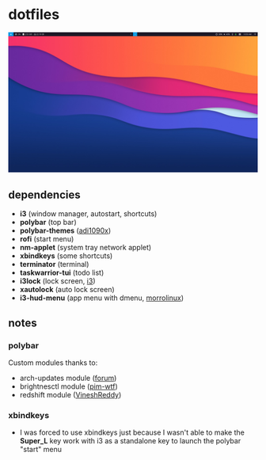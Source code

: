 # dotfiles

![screenshot](./screenshot.jpg)

## dependencies

- **i3** (window manager, autostart, shortcuts)
- **polybar** (top bar)
- **polybar-themes** ([adi1090x](https://github.com/adi1090x/polybar-themes))
- **rofi** (start menu)
- **nm-applet** (system tray network applet)
- **xbindkeys** (some shortcuts)
- **terminator** (terminal)
- **taskwarrior-tui** (todo list)
- **i3lock** (lock screen, [i3](https://github.com/i3/i3lock))
- **xautolock** (auto lock screen)
- **i3-hud-menu** (app menu with dmenu, [morrolinux](https://github.com/morrolinux/i3-hud-menu))

## notes

### polybar

Custom modules thanks to:
- arch-updates module ([forum](https://forum.archlabslinux.com/t/polybar-missing-icons-after-new-install/4086/4))
- brightnesctl module ([pim-wtf](https://github.com/pim-wtf/brightnessctl-polybar))
- redshift module ([VineshReddy](https://github.com/VineshReddy/polybar-redshift))

### xbindkeys

- I was forced to use xbindkeys just because I wasn't able to make the **Super_L** key work with i3 as a standalone key to launch the polybar "start" menu
